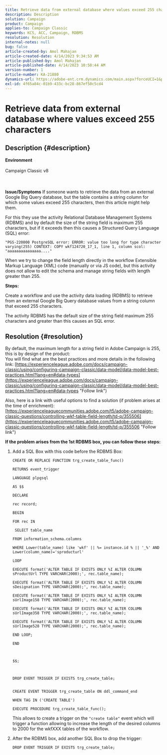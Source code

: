 ```yaml
---
title: Retrieve data from external database where values exceed 255 characters
description: Description
solution: Campaign
product: Campaign
applies-to: Campaign Classic
keywords: KCS, ACC, Campaign, RDBMS
resolution: Resolution
internal-notes: null
bug: false
article-created-by: Amol Mahajan
article-created-date: 4/14/2023 9:34:53 AM
article-published-by: Amol Mahajan
article-published-date: 4/14/2023 10:58:44 AM
version-number: 1
article-number: KA-21880
dynamics-url: https://adobe-ent.crm.dynamics.com/main.aspx?forceUCI=1&pagetype=entityrecord&etn=knowledgearticle&id=8b001c97-a7da-ed11-a7c7-6045bd006ce9
exl-id: 4f65a84c-01b9-433c-bc28-867ef50c5cd4
---
```

# Retrieve data from external database where values exceed 255 characters

## Description {#description}

<b>Environment</b><br><br>Campaign Classic v8<br><br> <br><br><b>Issue/Symptoms</b>
If someone wants to retrieve the data from an external Google Big Query database, but the table contains a string column for which some values exceed 255 characters, then this article might help them.

For this they use the activity Relational Database Management Systems (RDBMS) and by default the size of the string field is maximum 255 characters, but if it exceeds then this causes a Structured Query Language (SQL) error:

`"PGS-220000 PostgreSQL error: ERROR: value too long for type character varying(255) CONTEXT: COPY wkf124720_17_1, line 1, column scol: "aaaaaaaaaaaaaaa...."`



When we try to change the field length directly in the workflow Extensible Markup Language (XML) code (manually or via JS code), but this activity does not allow to edit the schema and manage string fields with length greater than 255.



<b>Steps:</b>

Create a workflow and use the activity data loading (RDBMS) to retrieve from an external Google Big Query database values from a string column that exceed 255 characters.

The activity RDBMS has the default size of the string field maximum 255 characters and greater than this causes an SQL error.


## Resolution {#resolution}

By default, the maximum length for a string field in Adobe Campaign is 255, this is by design of the product:<br>
You will find what are the best practices and more details in the following link:
[https://experienceleague.adobe.com/docs/campaign-classic/using/configuring-campaign-classic/data-model/data-model-best-practices.html?lang=en#data-types](https://experienceleague.adobe.com/docs/campaign-classic/using/configuring-campaign-classic/data-model/data-model-best-practices.html?lang=en#data-types "Follow link")

Also, here is a link with useful options to find a solution (if problem arises at the time of enrichment): 
[https://experienceleaguecommunities.adobe.com/t5/adobe-campaign-classic-questions/controlling-wkf-table-field-length/td-p/355506](https://experienceleaguecommunities.adobe.com/t5/adobe-campaign-classic-questions/controlling-wkf-table-field-length/td-p/355506 "Follow link")



<b>If the problem arises from the 1st RDBMS box, you can follow these steps:</b>



1. Add a SQL Box with this code before the RDBMS Box:

    ```
    CREATE OR REPLACE FUNCTION trg_create_table_func()
    
    RETURNS event_trigger
    
    LANGUAGE plpgsql
    
    AS $$
    
    DECLARE
    
    rec record;
    
    BEGIN
    
    FOR rec IN
    
     SELECT table_name
    
    FROM information_schema.columns
    
    WHERE Lower(table_name) like 'wkf' || %= instance.id % || '_%' AND Lower(column_name)='sproducturl'
    
    LOOP
    
    EXECUTE format('ALTER TABLE IF EXISTS ONLY %I ALTER COLUMN sProductUrl TYPE VARCHAR(2000);', rec.table_name);
    
    EXECUTE format('ALTER TABLE IF EXISTS ONLY %I ALTER COLUMN sDesignation TYPE VARCHAR(2000);', rec.table_name);
    
    EXECUTE format('ALTER TABLE IF EXISTS ONLY %I ALTER COLUMN sUrlImage158 TYPE VARCHAR(2000);', rec.table_name);
    
    EXECUTE format('ALTER TABLE IF EXISTS ONLY %I ALTER COLUMN sUrlImage358 TYPE VARCHAR(2000);', rec.table_name);
    
    EXECUTE format('ALTER TABLE IF EXISTS ONLY %I ALTER COLUMN sUrlImage528 TYPE VARCHAR(2000);', rec.table_name);
    
    END LOOP;
    
    END
    
     
    
    $$;
    
     
    
    DROP EVENT TRIGGER IF EXISTS trg_create_table;
    
    
    CREATE EVENT TRIGGER trg_create_table ON ddl_command_end
    
    WHEN TAG IN ('CREATE TABLE')
    
    EXECUTE PROCEDURE trg_create_table_func();
    ```



    


    This allows to create a trigger on the `"create table"` event which will trigger a function allowing to increase the length of the desired columns to 2000 for the wkfXXX tables of the workflow.
2. After the RDBMS box, add another SQL Box to drop the trigger:

    `DROP EVENT TRIGGER IF EXISTS trg_create_table;`
